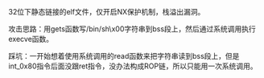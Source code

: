 32位下静态链接的elf文件，仅开启NX保护机制，栈溢出漏洞。

攻击思路：用gets函数写/bin/sh\x00字符串到bss段上，然后通过系统调用执行execve函数。

踩坑：一开始想着使用系统调用的read函数来把字符串读到bss段上，但是int_0x80指令后面没跟ret指令，没办法构成ROP链，所以只能用一次系统调用。
